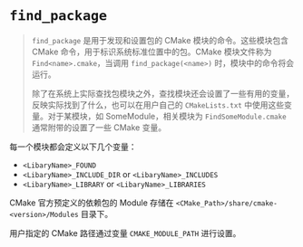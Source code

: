 # `find_package`

> `find_package` 是用于发现和设置包的 CMake 模块的命令。这些模块包含 CMake 命令，用于标识系统标准位置中的包。CMake 模块文件称为 `Find<name>.cmake`，当调用 `find_package(<name>)` 时，模块中的命令将会运行。
>
> 除了在系统上实际查找包模块之外，查找模块还会设置了一些有用的变量，反映实际找到了什么，也可以在用户自己的 `CMakeLists.txt` 中使用这些变量。对于某模块，如 SomeModule，相关模块为 `FindSomeModule.cmake` 通常附带的设置了一些 CMake 变量。

每一个模块都会定义以下几个变量：

- `<LibaryName>_FOUND`
- `<LibaryName>_INCLUDE_DIR` or `<LibaryName>_INCLUDES`
- `<LibaryName>_LIBRARY` or `<LibaryName>_LIBRARIES`

CMake 官方预定义的依赖包的 Module 存储在 `<CMake_Path>/share/cmake-<version>/Modules` 目录下。

用户指定的 CMake 路径通过变量 `CMAKE_MODULE_PATH` 进行设置。

